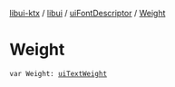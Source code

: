 [libui-ktx](../../index.md) / [libui](../index.md) / [uiFontDescriptor](index.md) / [Weight](./-weight.md)

# Weight

`var Weight: `[`uiTextWeight`](../ui-text-weight.md)